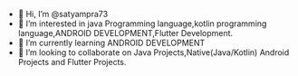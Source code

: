 - 👋 Hi, I’m @satyampra73
- 👀 I’m interested in java Programming language,kotlin programming language,ANDROID DEVELOPMENT,Flutter Development.
- 🌱 I’m currently learning ANDROID DEVELOPMENT
- 💞️ I’m looking to collaborate on Java Projects,Native(Java/Kotlin) Android Projects and Flutter Projects.


<!---
satyampra73/satyampra73 is a ✨ special ✨ repository because its `README.md` (this file) appears on your GitHub profile.
You can click the Preview link to take a look at your changes.
--->
